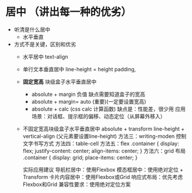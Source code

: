 # 居中   （讲出每一种的优劣）

- 听清是什么居中
    - 水平垂直
- 方式不是关键，区别和优劣
    - 水平居中 text-align
    - 单行文本垂直居中 line-height = height padding,
    - **固定宽高** 块级盒子水平垂直居中  
        - absolute + margin 负值
          缺点需要知道盒子的宽高
        - absolute + margin= auto (重要)(一定要设置宽高)
        - absolute + calc   (css calc 计算函数)  缺点是：性能差，很少用   应用场景：对话框、提示框的偏移、动态定位（从屏幕外移入）

    - 不固定宽高块级盒子水平垂直居中
        absolute + transform
        line-height + vertical-align  (父元素要设置line-height)
        方法三：writing-moden  控制文字书写方式
        方法四：table-cell
        方法五：flex    .container {
                            display: flex;
                            justify-content: center;
                            align-items: center;
                        }
        方法六：grid 布局
                        .container {
                            display: grid;
                            place-items: center;
                        }

        实际应用建议
            导航栏居中：使用Flexbox
            模态框居中：使用绝对定位 + Transform
            卡片内容居中：使用Flexbox或Grid
            响应式布局：优先考虑Flexbox和Grid
            兼容性要求：使用绝对定位方案

            